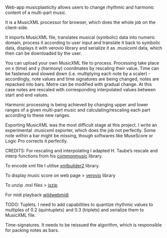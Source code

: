 Web-app musicplasticity allows users to change rhythmic and harmonic content of a multi-part music. 

It is a MusicXML processor for browser, which does the whole job on the client-side. 

It imports MusicXML file, translates musical (symbolic) data into numeric  domain, process it according to user input and translate it back to symbolic data, displays it with verovio library and serialize it as .musicxml data, which then can be downloaded by the user. 

You can upload your own MusicXML file to process. Processing take place on x (time) and y (harmony) coordinates by rescaling their value. 
Time can be fastened and slowed down (i.e. multiplying each note by a scaler) - accordingly, note values and time signatures are being changed, notes are repacked into bars. Metre can be modified with gradual change. At this case notes are rescaled with corresponding interpolated values between start and end values. 

Harmonic processing is being achieved by changing upper and lower ranges of a given multi-part music and calculating/rescaling each part according to these new ranges.

Exporting MusicXML was the most difficult stage at this project. I write an experimental .musicxml exporter, which does the job not perfectly. Some note within a bar might be missing, though softwares like MuseScore or Logic Pro corrects it perfectly. 

CREDITS:
For rescaling and interpolating I adapted H. Taube’s rescale and interp functions from his [commonmusic](https://commonmusic.sourceforge.net) library.

To encode xml file I utilise [xmlbuilder2](https://github.com/oozcitak/xmlbuilder2) library.

To display music score on web page > [verovio](https://www.verovio.org/index.xhtml) library

To unzip .mxl files > [jszip](https://stuk.github.io/jszip/)

For midi playback [wildwebmidi](https://github.com/zz85/wild-web-midi)


TODO:
Tuplets. I need to add capabilities to quantize rhythmic values to multiples of 0.2 (quintuplets) and 0.3 (triplets) and serialize them to MusicXML file.

Time-signatures. It needs to be reissued the algorithm, which is responsible for packing notes as bars. 

